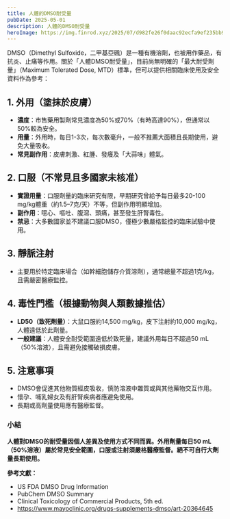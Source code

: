 ```yaml
---
title: 人體的DMSO耐受量
pubDate: 2025-05-01
description: 人體的DMSO耐受量
heroImage: https://img.finrod.xyz/2025/07/d982fe26f0daac92ecfa9ef235bb90b7.png
---
```


DMSO（Dimethyl Sulfoxide，二甲基亞碸）是一種有機溶劑，也被用作藥品，有抗炎、止痛等作用。關於「人體DMSO耐受量」，目前尚無明確的「最大耐受劑量」（Maximum Tolerated Dose, MTD）標準，但可以提供相關臨床使用及安全資料作為參考：

## 1. 外用（塗抹於皮膚）

- **濃度**：市售藥用製劑常見濃度為50%或70%（有時高達90%），但通常以50%較為安全。
- **用量**：外用時，每日1-3次，每次數毫升，一般不推薦大面積且長期使用，避免大量吸收。
- **常見副作用**：皮膚刺激、紅腫、發癢及「大蒜味」體氣。


## 2. 口服（不常見且多國家未核准）

- **實證用量**：口服劑量的臨床研究有限，早期研究曾給予每日最多20-100 mg/kg體重（約1.5–7克/天）不等，但副作用明顯增加。
- **副作用**：噁心、嘔吐、腹瀉、頭痛，甚至發生肝腎毒性。
- **禁忌**：大多數國家並不建議口服DMSO，僅極少數嚴格監控的臨床試驗中使用。


## 3. 靜脈注射

- 主要用於特定臨床場合（如幹細胞儲存介質溶劑），通常總量不超過1克/kg，且需嚴密醫療監控。


## 4. 毒性門檻（根據動物與人類數據推估）

- **LD50（致死劑量）**：大鼠口服約14,500 mg/kg，皮下注射約10,000 mg/kg，人體遠低於此劑量。
- **一般建議**：人體安全耐受範圍遠低於致死量，建議外用每日不超過50 mL（50%溶液），且需避免接觸破損皮膚。


## 5. 注意事項

- DMSO會促進其他物質經皮吸收，慎防溶液中雜質或與其他藥物交互作用。
- 懷孕、哺乳婦女及有肝腎疾病者應避免使用。
- 長期或高劑量使用應有醫療監督。


### 小結

**人體對DMSO的耐受量因個人差異及使用方式不同而異。外用劑量每日50 mL（50%溶液）屬於常見安全範圍，口服或注射須嚴格醫療監督。絕不可自行大劑量長期使用。**

**參考文獻：**

- US FDA DMSO Drug Information
- PubChem DMSO Summary
- Clinical Toxicology of Commercial Products, 5th ed.
- https://www.mayoclinic.org/drugs-supplements-dmso/art-20364645
